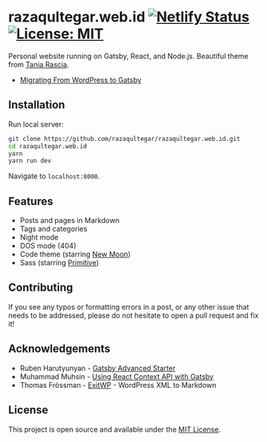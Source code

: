 # razaqultegar.web.id [![Netlify Status](https://api.netlify.com/api/v1/badges/99339a17-d5fc-45c3-bff9-5861351a68a9/deploy-status)](https://app.netlify.com/sites/razaqultegar/deploys) [![License: MIT](https://img.shields.io/badge/License-MIT-blue.svg)](https://opensource.org/licenses/MIT)

Personal website running on Gatsby, React, and Node.js. 
Beautiful theme from [Tania Rascia](https://github.com/taniarascia/taniarascia.com).

- [Migrating From WordPress to Gatsby](https://www.razaqultegar.web.id/bagaimana-website-ini-dibuat/)

## Installation

Run local server:

```bash
git clone https://github.com/razaqultegar/razaqultegar.web.id.git
cd razaqultegar.web.id
yarn
yarn run dev
```

Navigate to `localhost:8000`.

## Features

- Posts and pages in Markdown
- Tags and categories
- Night mode
- DOS mode (404)
- Code theme (starring [New Moon](https://taniarascia.github.io/new-moon))
- Sass (starring [Primitive](https://taniarascia.github.io/primitive))

## Contributing

If you see any typos or formatting errors in a post, or any other issue that needs to be addressed, please do not hesitate to open a pull request and fix it!

## Acknowledgements

- Ruben Harutyunyan - [Gatsby Advanced Starter](https://github.com/vagr9k/gatsby-advanced-starter/)
- Muhammad Muhsin - [Using React Context API with Gatsby](https://www.gatsbyjs.org/blog/2019-01-31-using-react-context-api-with-gatsby/)
- Thomas Frössman - [ExitWP](https://github.com/thomasf/exitwp) - WordPress XML to Markdown

## License

This project is open source and available under the [MIT License](LICENSE).
